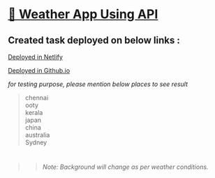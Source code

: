 # [🔗 Weather App Using API](https://weather-app-using-api-sk7.netlify.app/)

## Created task deployed on below links :

<a href="https://weather-app-using-api-sk7.netlify.app/">Deployed in Netlify</a>

<a href="https://suriya-k7.github.io/WeatherApp_using_API/">Deployed in Github.io</a>

<i>for testing purpose, please mention below places to see result</i>

> chennai </br>
> ooty </br>
> kerala </br>
> japan </br>
> china </br>
> australia </br>
> Sydney </br>

#

> > <i>Note: Background will change as per weather conditions.</i>

#
